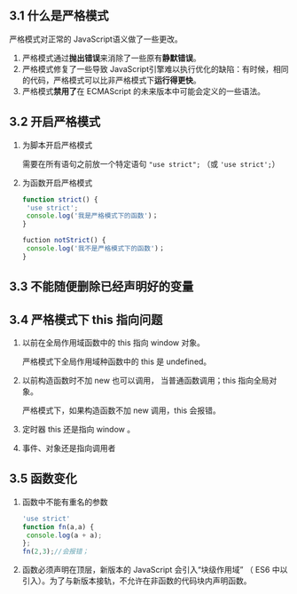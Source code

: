 ## 3.1 什么是严格模式

 严格模式对正常的 JavaScript语义做了一些更改。 

1. 严格模式通过**抛出错误**来消除了一些原有**静默错误**。
2. 严格模式修复了一些导致 JavaScript引擎难以执行优化的缺陷：有时候，相同的代码，严格模式可以比非严格模式下**运行得更快**。
3. 严格模式**禁用了**在 ECMAScript 的未来版本中可能会定义的一些语法。

## 3.2 开启严格模式

1. 为脚本开启严格模式

    需要在所有语句之前放一个特定语句 `"use strict";` （或 `'use strict';`） 



1. 为函数开启严格模式

   ```js
   function strict() {
   	'use strict';
   	console.log('我是严格模式下的函数')；
   }
   
   fuction notStrict() {
   	console.log('我不是严格模式下的函数')；
   }
   ```

   

## 3.3 不能随便删除已经声明好的变量





## 3.4 严格模式下 this 指向问题

1. 以前在全局作用域函数中的 this 指向 window 对象。

   严格模式下全局作用域种函数中的 this 是 undefined。

2. 以前构造函数时不加 new 也可以调用， 当普通函数调用；this 指向全局对象。

   严格模式下，如果构造函数不加 new 调用，this 会报错。

3. 定时器 this 还是指向 window 。

4. 事件、对象还是指向调用者



## 3.5 函数变化

1. 函数中不能有重名的参数

   ```js 
   'use strict'
   function fn(a,a) {
   	console.log(a + a);
   };
   fn(2,3);//会报错；
   ```

   

2. 函数必须声明在顶层，新版本的 JavaScript 会引入“块级作用域” （ ES6 中以引入）。为了与新版本接轨，不允许在非函数的代码块内声明函数。